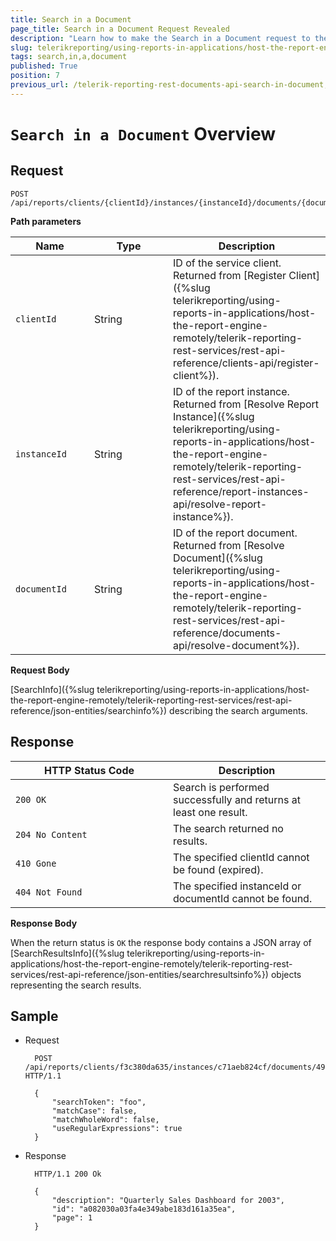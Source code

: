 ```yaml
---
title: Search in a Document
page_title: Search in a Document Request Revealed
description: "Learn how to make the Search in a Document request to the Telerik Reporting REST Service and what response to expect."
slug: telerikreporting/using-reports-in-applications/host-the-report-engine-remotely/telerik-reporting-rest-services/rest-api-reference/documents-api/search-in-a-document
tags: search,in,a,document
published: True
position: 7
previous_url: /telerik-reporting-rest-documents-api-search-in-document,/embedding-reports/host-the-report-engine-remotely/telerik-reporting-rest-services/rest-api-reference/documents-api/search-in-a-document
---
```


<style>
table th:first-of-type {
	width: 25%;
}
table th:nth-of-type(2) {
	width: 25%;
}
table th:nth-of-type(3) {
	width: 50%;
}
</style>

# `Search in a Document` Overview

## Request

	POST /api/reports/clients/{clientId}/instances/{instanceId}/documents/{documentId}/search

__Path parameters__

| Name | Type | Description |
| ------ | ------ | ------ |
|`clientId`|String|ID of the service client. Returned from [Register Client]({%slug telerikreporting/using-reports-in-applications/host-the-report-engine-remotely/telerik-reporting-rest-services/rest-api-reference/clients-api/register-client%}).|
|`instanceId`|String|ID of the report instance. Returned from [Resolve Report Instance]({%slug telerikreporting/using-reports-in-applications/host-the-report-engine-remotely/telerik-reporting-rest-services/rest-api-reference/report-instances-api/resolve-report-instance%}).|
|`documentId`|String|ID of the report document. Returned from [Resolve Document]({%slug telerikreporting/using-reports-in-applications/host-the-report-engine-remotely/telerik-reporting-rest-services/rest-api-reference/documents-api/resolve-document%}).|

__Request Body__

[SearchInfo]({%slug telerikreporting/using-reports-in-applications/host-the-report-engine-remotely/telerik-reporting-rest-services/rest-api-reference/json-entities/searchinfo%}) describing the search arguments.

## Response

| HTTP Status Code | Description |
| ------ | ------ |
|`200 OK`|Search is performed successfully and returns at least one result.|
|`204 No Content`|The search returned no results.|
|`410 Gone`|The specified clientId cannot be found (expired).|
|`404 Not Found`|The specified instanceId or documentId cannot be found.|

__Response Body__

When the return status is `OK` the response body contains a JSON array of [SearchResultsInfo]({%slug telerikreporting/using-reports-in-applications/host-the-report-engine-remotely/telerik-reporting-rest-services/rest-api-reference/json-entities/searchresultsinfo%}) objects representing the search results.

## Sample

* Request

		POST /api/reports/clients/f3c380da635/instances/c71aeb824cf/documents/495ff8766803332209ef12/search HTTP/1.1

		{
			"searchToken": "foo",
			"matchCase": false,
			"matchWholeWord": false,
			"useRegularExpressions": true
		}

* Response

		HTTP/1.1 200 Ok

		{
			"description": "Quarterly Sales Dashboard for 2003",
			"id": "a082030a03fa4e349abe183d161a35ea",
			"page": 1
		}
